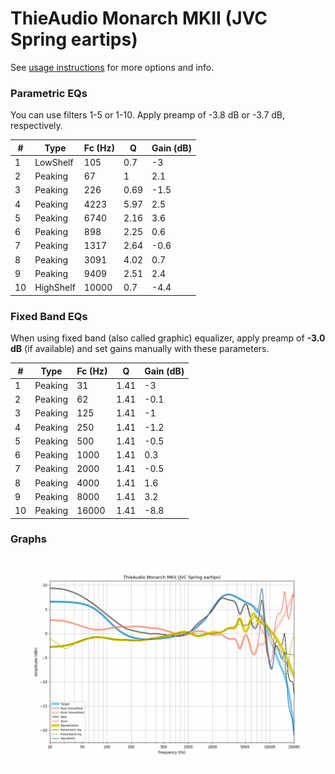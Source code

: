 # ThieAudio Monarch MKII (JVC Spring eartips)
See [usage instructions](https://github.com/jaakkopasanen/AutoEq#usage) for more options and info.

### Parametric EQs
You can use filters 1-5 or 1-10. Apply preamp of -3.8 dB or -3.7 dB, respectively.

|   # | Type      |   Fc (Hz) |    Q |   Gain (dB) |
|-----|-----------|-----------|------|-------------|
|   1 | LowShelf  |       105 | 0.7  |        -3   |
|   2 | Peaking   |        67 | 1    |         2.1 |
|   3 | Peaking   |       226 | 0.69 |        -1.5 |
|   4 | Peaking   |      4223 | 5.97 |         2.5 |
|   5 | Peaking   |      6740 | 2.16 |         3.6 |
|   6 | Peaking   |       898 | 2.25 |         0.6 |
|   7 | Peaking   |      1317 | 2.64 |        -0.6 |
|   8 | Peaking   |      3091 | 4.02 |         0.7 |
|   9 | Peaking   |      9409 | 2.51 |         2.4 |
|  10 | HighShelf |     10000 | 0.7  |        -4.4 |

### Fixed Band EQs
When using fixed band (also called graphic) equalizer, apply preamp of **-3.0 dB** (if available) and set gains manually with these parameters.

|   # | Type    |   Fc (Hz) |    Q |   Gain (dB) |
|-----|---------|-----------|------|-------------|
|   1 | Peaking |        31 | 1.41 |        -3   |
|   2 | Peaking |        62 | 1.41 |        -0.1 |
|   3 | Peaking |       125 | 1.41 |        -1   |
|   4 | Peaking |       250 | 1.41 |        -1.2 |
|   5 | Peaking |       500 | 1.41 |        -0.5 |
|   6 | Peaking |      1000 | 1.41 |         0.3 |
|   7 | Peaking |      2000 | 1.41 |        -0.5 |
|   8 | Peaking |      4000 | 1.41 |         1.6 |
|   9 | Peaking |      8000 | 1.41 |         3.2 |
|  10 | Peaking |     16000 | 1.41 |        -8.8 |

### Graphs
![](./ThieAudio%20Monarch%20MKII%20(JVC%20Spring%20eartips).png)
